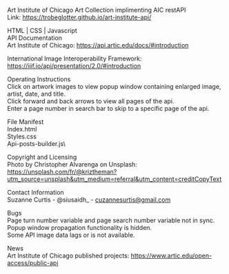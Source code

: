 Art Institute of Chicago Art Collection implimenting AIC restAPI\
Link: https://trobeglotter.github.io/art-institute-api/


HTML | CSS | Javascript\
API Documentation\
Art Institute of Chicago:  https://api.artic.edu/docs/#introduction 

International Image Interoperability Framework:  https://iiif.io/api/presentation/2.0/#introduction

Operating Instructions\
Click on artwork images to view popup window containing enlarged image, artist, date, and title.\
Click forward and back arrows to view all pages of the api.\
Enter a page number in search bar to skip to a specific page of the api.

File Manifest\
Index.html\
Styles.css\
Api-posts-builder.js\

Copyright and Licensing\
Photo by Christopher Alvarenga on Unsplash:  https://unsplash.com/fr/@kriztheman?utm_source=unsplash&utm_medium=referral&utm_content=creditCopyText

Contact Information\
Suzanne Curtis - @siusaidh_ - cuzannesurtis@gmail.com

Bugs\
Page turn number variable and page search number variable not in sync.\
Popup window propagation functionality is hidden.\
Some API image data lags or is not available.

News\
Art Institute of Chicago published projects:  https://www.artic.edu/open-access/public-api
